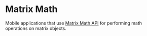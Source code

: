 # Matrix Math

Mobile applications that use [Matrix Math API](https://github.com/Umichata/Project_3A) for performing 
math operations on matrix objects.
